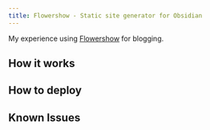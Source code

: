 ```yaml
---
title: Flowershow - Static site generator for Obsidian
---
```

My experience using [Flowershow](https://flowershow.app/) for blogging.

## How it works


## How to deploy


## Known Issues